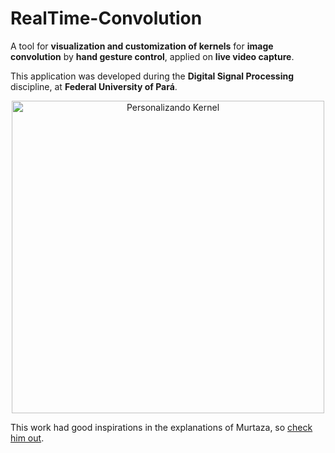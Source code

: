 # RealTime-Convolution
A tool for **visualization and customization of kernels** for **image convolution** by **hand gesture control**, applied on **live video capture**.

This application was developed during the **Digital Signal Processing** discipline, at **Federal University of Pará**.

<p align="center">
  <img src=https://drive.google.com/uc?export=view&id=1RxN2gw4iH9l4Lst3QeESK5kB3daAXgI-  alt="Personalizando Kernel" width=500/>
</p>

This work had good inspirations in the explanations of Murtaza, so [check him out](https://www.youtube.com/watch?v=NZde8Xt78Iw).

